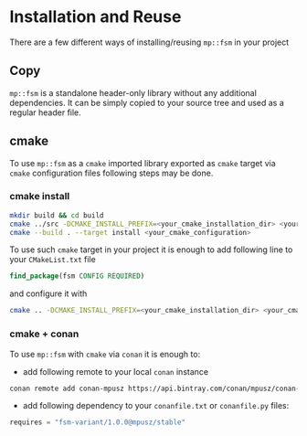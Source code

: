 # Installation and Reuse

There are a few different ways of installing/reusing `mp::fsm` in your project 

## Copy

`mp::fsm` is a standalone header-only library without any additional dependencies.
It can be simply copied to your source tree and used as a regular header file.

## cmake

To use `mp::fsm` as a `cmake` imported library exported as `cmake` target via `cmake`
configuration files following steps may be done.

### cmake install

```bash
mkdir build && cd build
cmake ../src -DCMAKE_INSTALL_PREFIX=<your_cmake_installation_dir> <your_cmake_configuration>
cmake --build . --target install <your_cmake_configuration>
```

To use such `cmake` target in your project it is enough to add following line to your `CMakeList.txt` file

```cmake
find_package(fsm CONFIG REQUIRED)
```

and configure it with

```bash
cmake .. -DCMAKE_INSTALL_PREFIX=<your_cmake_installation_dir> <your_cmake_configuration>
```

### cmake + conan

To use `mp::fsm` with `cmake` via `conan` it is enough to:
- add following remote to your local `conan` instance

```bash
conan remote add conan-mpusz https://api.bintray.com/conan/mpusz/conan-mpusz
```

- add following dependency to your `conanfile.txt` or `conanfile.py` files:

```python
requires = "fsm-variant/1.0.0@mpusz/stable"
```

